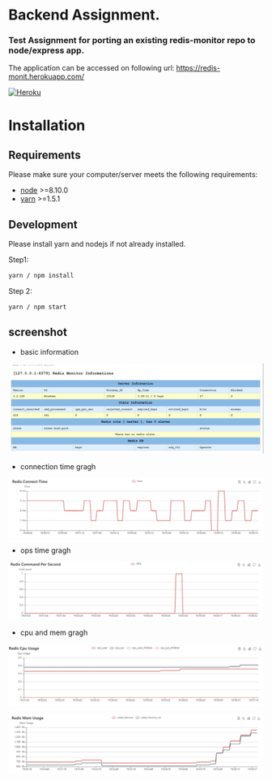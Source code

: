# Backend Assignment.

### Test Assignment for porting an existing redis-monitor repo to node/express app.

The application can be accessed on following url: https://redis-monit.herokuapp.com/

[![Heroku](https://heroku-badge.herokuapp.com/?app=redis-monit)](https://heroku-badge.herokuapp.com)

# Installation

## Requirements

Please make sure your computer/server meets the following requirements:

- [node](https://nodejs.org/en/download/) >=8.10.0
- [yarn](https://classic.yarnpkg.com/en/docs/install) >=1.5.1

## Development

Please install yarn and nodejs if not already installed.


Step1:

```sh
yarn / npm install
```

Step 2:

```sh
yarn / npm start
```

## screenshot

- basic information

![shot_1](/doc/shot_1.png)

- connection time gragh

![shot_2](/doc/shot_2.png)

- ops time gragh

![shot_3](/doc/shot_3.png)

- cpu and mem gragh

![shot_4](/doc/shot_4.png)

![shot_5](/doc/shot_5.png)
